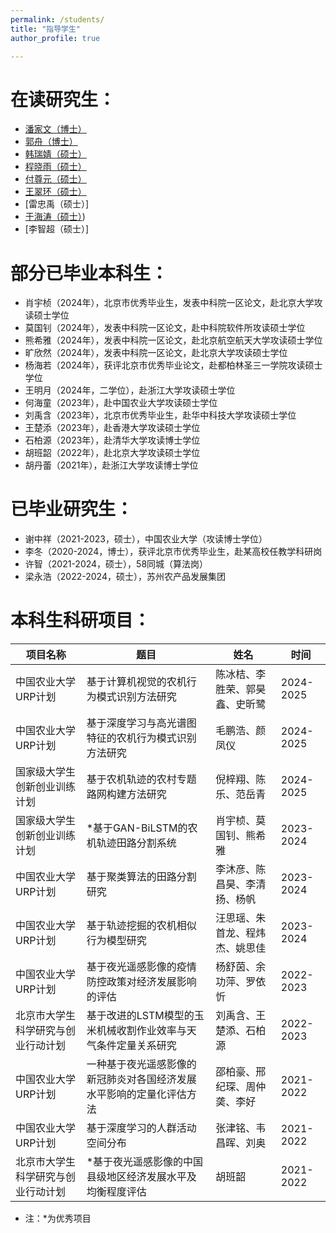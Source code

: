 ```yaml
---
permalink: /students/
title: "指导学生"
author_profile: true

---
```



在读研究生：
======
* [潘家文（博士）](https://pjw2146087.github.io/homepage/)
* [郭舟（博士）](https://kakushuu.github.io/)
* [韩瑞婧（硕士）](https://dadaban.github.io/)
* [程晓雨（硕士）](https://nuonuonn.github.io/nuonuonn/)
* [付尊元（硕士）](https://fuzunyuan.github.io/)
* [王翠环（硕士）](https://hr1313dx.github.io/)
* [雷忠禹（硕士）]
* [于海涛（硕士）](https://moonrulertech.github.io/PersonalPage-Hadley/))
* [李智超（硕士）]


部分已毕业本科生：
======
* 肖宇桢（2024年），北京市优秀毕业生，发表中科院一区论文，赴北京大学攻读硕士学位
* 莫国钊（2024年），发表中科院一区论文，赴中科院软件所攻读硕士学位
* 熊希雅（2024年），发表中科院一区论文，赴北京航空航天大学攻读硕士学位
* 旷欣然（2024年），发表中科院一区论文，赴北京大学攻读硕士学位
* 杨海若（2024年），获评北京市优秀毕业论文，赴都柏林圣三一学院攻读硕士学位
* 王明月（2024年，二学位），赴浙江大学攻读硕士学位
* 何海童（2023年），赴中国农业大学攻读硕士学位
* 刘禹含（2023年），北京市优秀毕业生，赴华中科技大学攻读硕士学位
* 王楚添（2023年），赴香港大学攻读硕士学位
* 石柏源（2023年），赴清华大学攻读博士学位
* 胡班韶（2022年），赴北京大学攻读硕士学位
* 胡丹蕾（2021年），赴浙江大学攻读博士学位


已毕业研究生：
======
* 谢中祥（2021-2023，硕士），中国农业大学（攻读博士学位）
* 李冬（2020-2024，博士），获评北京市优秀毕业生，赴某高校任教学科研岗
* 许智（2021-2024，硕士），58同城（算法岗）
* 梁永浩（2022-2024，硕士），苏州农产品发展集团


本科生科研项目：
======

|  项目名称   | 题目  |  姓名   | 时间  |
|  ----  | ----  | ----  | ----  |
| 中国农业大学URP计划  | 基于计算机视觉的农机行为模式识别方法研究 | 陈冰桔、李胜荣、郭昊鑫、史昕鹭 | 2024-2025 |
| 中国农业大学URP计划  | 基于深度学习与高光谱图特征的农机行为模式识别方法研究 | 毛鹏浩、颜凤仪 | 2024-2025 |
| 国家级大学生创新创业训练计划  | 基于农机轨迹的农村专题路网构建方法研究 | 倪梓翔、陈乐、范岳青 | 2024-2025 |
| 国家级大学生创新创业训练计划  | \*基于GAN-BiLSTM的农机轨迹田路分割系统 | 肖宇桢、莫国钊、熊希雅 | 2023-2024 |
| 中国农业大学URP计划  | 基于聚类算法的田路分割研究 | 李沐彦、陈昌昊、李清扬、杨帆 | 2023-2024 |
| 中国农业大学URP计划  | 基于轨迹挖掘的农机相似行为模型研究 | 汪思瑶、朱首龙、程炜杰、姚思佳 | 2023-2024 |
| 中国农业大学URP计划  | 基于夜光遥感影像的疫情防控政策对经济发展影响的评估 | 杨舒茵、余功萍、罗依忻 | 2022-2023 |
| 北京市大学生科学研究与创业行动计划  | 基于改进的LSTM模型的玉米机械收割作业效率与天气条件定量关系研究 | 刘禹含、王楚添、石柏源 | 2022-2023 |
| 中国农业大学URP计划  | 一种基于夜光遥感影像的新冠肺炎对各国经济发展水平影响的定量化评估方法 | 邵柏豪、邢纪琛、周仲䶮、李好 | 2021-2022 |
| 中国农业大学URP计划  | 基于深度学习的人群活动空间分布 | 张津铭、韦昌晖、刘奥 | 2021-2022 |
| 北京市大学生科学研究与创业行动计划  | \*基于夜光遥感影像的中国县级地区经济发展水平及均衡程度评估 | 胡班韶 | 2021-2022 |

* 注：\*为优秀项目



